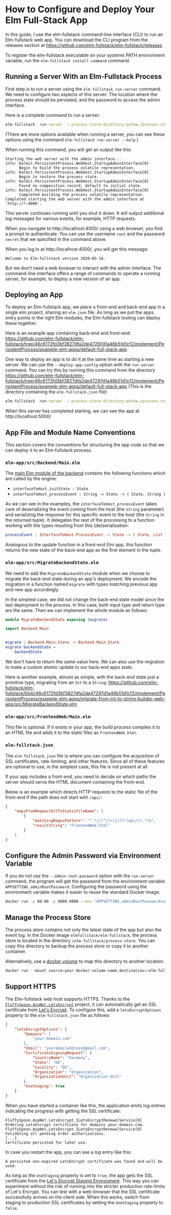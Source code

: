 # How to Configure and Deploy Your Elm Full-Stack App

In this guide, I use the elm-fullstack command-line interface (CLI) to run an Elm-fullstack web app. You can download the CLI program from the releases section at https://github.com/elm-fullstack/elm-fullstack/releases

To register the elm-fullstack executable on your systems PATH environment variable, run the `elm-fullstack install-command` command.

## Running a Server With an Elm-Fullstack Process

First step is to run a server using the `elm-fullstack run-server` command. We need to configure two aspects of this server: The location where the process state should be persisted, and the password to access the admin interface.

Here is a complete command to run a server:

```cmd
elm-fullstack  run-server  --process-store-directory-path=./process-store  --admin-root-password=secret  --admin-interface-http-port=4000
```

(There are more options available when running a server, you can see these options using the command `elm-fullstack run-server --help`.)

When running this command, you will get an output like this:

```text
Starting the web server with the admin interface...
info: Kalmit.PersistentProcess.WebHost.StartupAdminInterface[0]
      Begin to build the process volatile representation.
info: Kalmit.PersistentProcess.WebHost.StartupAdminInterface[0]
      Begin to restore the process state.
info: Kalmit.PersistentProcess.WebHost.StartupAdminInterface[0]
      Found no composition record, default to initial state.
info: Kalmit.PersistentProcess.WebHost.StartupAdminInterface[0]
      Completed building the process volatile representation.
Completed starting the web server with the admin interface at 'http://*:4000'.
```

This server continues running until you shut it down. It will output additional log messages for various events, for example, HTTP requests.

When you navigate to http://localhost:4000/ using a web browser, you find a prompt to authenticate. You can use the username `root` and the password `secret` that we specified in the command above.

When you log in at http://localhost:4000/, you will get this message:

```
Welcome to Elm-fullstack version 2020-05-18.
```

But we don't need a web browser to interact with the admin interface. The command-line interface offers a range of commands to operate a running server, for example, to deploy a new version of an app.

## Deploying an App

To deploy an Elm-fullstack app, we place a front-end and back-end app in a single elm project, sharing an `elm.json` file. As long as we put the apps entry points in the right Elm modules, the Elm-fullstack tooling can deploy these together.

Here is an example app containing back-end and front-end: https://github.com/elm-fullstack/elm-fullstack/tree/46c6172fd3bf3827dfa2de47297d1a46b51d1cf2/implement/PersistentProcess/example-elm-apps/default-full-stack-app

One way to deploy an app is to do it at the same time as starting a new server. We can use the `--deploy-app-config` option with the `run-server` command. You can try this by running this command from the directory https://github.com/elm-fullstack/elm-fullstack/tree/46c6172fd3bf3827dfa2de47297d1a46b51d1cf2/implement/PersistentProcess/example-elm-apps/default-full-stack-app (This is the directory containing the `elm-fullstack.json` file)

```cmd
elm-fullstack  run-server  --process-store-directory-path=./process-store  --public-urls="http://*:5000"  --deploy-app-config  --delete-previous-process
```

When this server has completed starting, we can see the app at http://localhost:5000/

## App File and Module Name Conventions

This section covers the conventions for structuring the app code so that we can deploy it to an Elm-fullstack process.

### `elm-app/src/Backend/Main.elm`

The [main Elm module of the backend](/implement/PersistentProcess/example-elm-apps/default-full-stack-app/elm-app/src/Backend/Main.elm) contains the following functions which are called by the engine:

+ `interfaceToHost_initState : State`
+ `interfaceToHost_processEvent : String -> State -> ( State, String )`

As we can see in the examples, the `interfaceToHost_processEvent` takes care of deserializing the event coming from the host (the `String` parameter) and serializing the response for this specific event to the host (the `String` in the returned tuple). It delegates the rest of the processing to a function working with the types resulting from this (de)serialization:

```Elm
processEvent : InterfaceToHost.ProcessEvent -> State -> ( State, List InterfaceToHost.ProcessRequest )
```

Analogous to the update function in a front-end Elm app, this function returns the new state of the back-end app as the first element in the tuple.

### `elm-app/src/MigrateBackendState.elm`

We need to add the `MigrateBackendState` module when we choose to migrate the back-end state during an app's deployment. We encode the migration in a function named `migrate` with types matching previous app and new app accordingly.

In the simplest case, we did not change the back-end state model since the last deployment to the process. In this case, both input type and return type are the same. Then we can implement the whole module as follows:

```Elm
module MigrateBackendState exposing (migrate)

import Backend.Main


migrate : Backend.Main.State -> Backend.Main.State
migrate backendState =
    backendState
```

We don't have to return the same value here. We can also use the migration to make a custom atomic update to our back-end apps state.

Here is another example, almost as simple, with the back-end state just a primitive type, migrating from an `Int` to a `String`: https://github.com/elm-fullstack/elm-fullstack/blob/46c6172fd3bf3827dfa2de47297d1a46b51d1cf2/implement/PersistentProcess/example-elm-apps/migrate-from-int-to-string-builder-web-app/src/MigrateBackendState.elm

### `elm-app/src/FrontendWeb/Main.elm`

This file is optional. If it exists in your app, the build process compiles it to an HTML file and adds it to the static files as `FrontendWeb.html`.

### `elm-fullstack.json`

The `elm-fullstack.json` file is where you can configure the acquisition of SSL certificates, rate-limiting, and other features.
Since all of these features are optional to use, in the simplest case, this file is not present at all.

If your app includes a front-end, you need to decide on which paths the server should serve the HTML document containing the front-end.

Below is an example which directs HTTP requests to the static file of the front-end if the path does not start with `/api/`:
```JSON
{
    "mapsFromRequestUrlToStaticFileName": [
        {
            "matchingRegexPattern": "^.*//[^/]+(|/(?!(api/)).*)$",
            "resultString": "FrontendWeb.html"
        }
    ]
}
```

## Configure the Admin Password via Environment Variable

If you do not use the `--admin-root-password` option with the `run-server` command, the program will get the password from the environment variable `APPSETTING_adminRootPassword`.
Configuring the password using the environment variable makes it easier to reuse the standard Docker image:

```cmd
docker run -p 80:80 -p 4000:4000 --env "APPSETTING_adminRootPassword=secret" elmfullstack/elm-fullstack
```

## Manage the Process Store

The process store contains not only the latest state of the app but also the event log.
In the Docker image `elmfullstack/elm-fullstack`, the process store is located in the directory `/elm-fullstack/process-store`.
You can copy this directory to backup the process store or copy it to another container.

Alternatively, use a [docker volume](https://docs.docker.com/storage/volumes/) to map this directory to another location:
```powershell
docker run --mount source=your-docker-volume-name,destination=/elm-fullstack/process-store -p 80:80 -p 4000:4000 elmfullstack/elm-fullstack
```

## Support HTTPS

The Elm-fullstack web host supports HTTPS. Thanks to the [`FluffySpoon.AspNet.LetsEncrypt`](https://github.com/ffMathy/FluffySpoon.AspNet.LetsEncrypt) project, it can automatically get an SSL certificate from [Let's Encrypt](https://letsencrypt.org/). To configure this, add a `letsEncryptOptions` property to the `elm-fullstack.json` file as follows:
```json
{
    "letsEncryptOptions": {
        "Domains": [
            "your-domain.com"
        ],
        "Email": "youremailaddress@gmail.com",
        "CertificateSigningRequest": {
            "CountryName": "Germany",
            "State": "DE",
            "Locality": "DE",
            "Organization": "Organization",
            "OrganizationUnit": "Organization Unit"
        },
        "UseStaging": true
    }
}
```

When you have started a container like this, the application emits log entries indicating the progress with getting the SSL certificate:
```
FluffySpoon.AspNet.LetsEncrypt.ILetsEncryptRenewalService[0]
Ordering LetsEncrypt certificate for domains your-domain.com.
FluffySpoon.AspNet.LetsEncrypt.ILetsEncryptRenewalService[0]
Validating all pending order authorizations.
[...]
Certificate persisted for later use.
```
In case you restart the app, you can see a log entry like this:
```
A persisted non-expired LetsEncrypt certificate was found and will be used.
```

As long as the `UseStaging` property is set to `true`, the app gets the SSL certificate from the [Let's Encrypt Staging Environment](https://letsencrypt.org/docs/staging-environment/). This way you can experiment without the risk of running into the stricter production rate-limits of Let's Encrypt. You can test with a web-browser that the SSL certificate successfully arrives on the client side. When this works, switch from staging to production SSL certificates by setting the `UseStaging` property to `false`.


